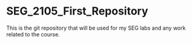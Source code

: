 # SEG_2105_First_Repository


This is the git repository that will be used for my SEG labs and any work related to the course.
